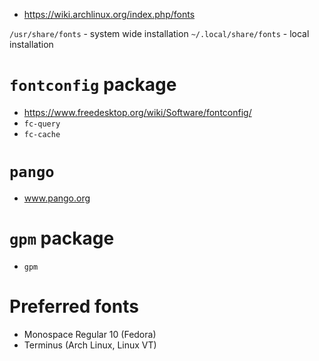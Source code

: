 - https://wiki.archlinux.org/index.php/fonts

`/usr/share/fonts` - system wide installation
`~/.local/share/fonts` - local installation

# `fontconfig` package
- https://www.freedesktop.org/wiki/Software/fontconfig/
- `fc-query`
- `fc-cache`

# `pango`
- www.pango.org

# `gpm` package
- `gpm`

# Preferred fonts
- Monospace Regular 10 (Fedora)
- Terminus (Arch Linux, Linux VT)
